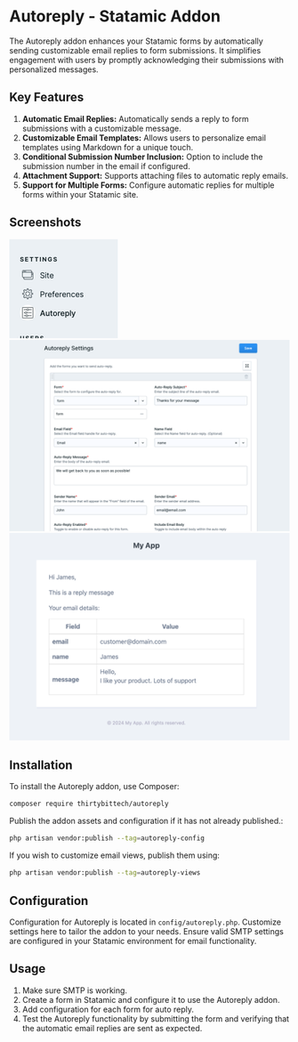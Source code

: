 # Autoreply - Statamic Addon

The Autoreply addon enhances your Statamic forms by automatically sending customizable email replies to form submissions. It simplifies engagement with users by promptly acknowledging their submissions with personalized messages.

## Key Features

1. **Automatic Email Replies:** Automatically sends a reply to form submissions with a customizable message.
2. **Customizable Email Templates:** Allows users to personalize email templates using Markdown for a unique touch.
3. **Conditional Submission Number Inclusion:** Option to include the submission number in the email if configured.
4. **Attachment Support:** Supports attaching files to automatic reply emails.
5. **Support for Multiple Forms:** Configure automatic replies for multiple forms within your Statamic site.

## Screenshots

![Autoreply Addon](docs/autoreply_screen.png)
![Autoreply Configuration](docs/autoreply_screen_2.png)
![Autoreply Email](docs/email_screen.png)


## Installation

To install the Autoreply addon, use Composer:

```bash
composer require thirtybittech/autoreply
```

Publish the addon assets and configuration if it has not already published.:

```bash
php artisan vendor:publish --tag=autoreply-config
```

If you wish to customize email views, publish them using:

```bash
php artisan vendor:publish --tag=autoreply-views
```

## Configuration

Configuration for Autoreply is located in `config/autoreply.php`. Customize settings here to tailor the addon to your needs. Ensure valid SMTP settings are configured in your Statamic environment for email functionality.

## Usage

1. Make sure SMTP is working.
2. Create a form in Statamic and configure it to use the Autoreply addon.
3. Add configuration for each form for auto reply.
4. Test the Autoreply functionality by submitting the form and verifying that the automatic email replies are sent as expected.